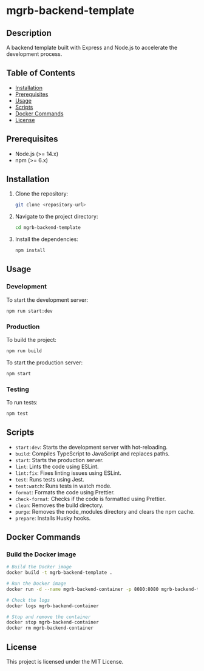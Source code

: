 # mgrb-backend-template

## Description

A backend template built with Express and Node.js to accelerate the development process.

## Table of Contents

- [Installation](#installation)
- [Prerequisites](#prerequisites)
- [Usage](#usage)
- [Scripts](#scripts)
- [Docker Commands](#docker-commands)
- [License](#license)

## Prerequisites

- Node.js (>= 14.x)
- npm (>= 6.x)

## Installation

1. Clone the repository:
    ```sh
    git clone <repository-url>
    ```
2. Navigate to the project directory:
    ```sh
    cd mgrb-backend-template
    ```
3. Install the dependencies:
    ```sh
    npm install
    ```

## Usage

### Development

To start the development server:

```sh
npm run start:dev
```

### Production

To build the project:

```sh
npm run build
```

To start the production server:

```sh
npm start
```

### Testing

To run tests:

```sh
npm test
```

## Scripts

- `start:dev`: Starts the development server with hot-reloading.
- `build`: Compiles TypeScript to JavaScript and replaces paths.
- `start`: Starts the production server.
- `lint`: Lints the code using ESLint.
- `lint:fix`: Fixes linting issues using ESLint.
- `test`: Runs tests using Jest.
- `test:watch`: Runs tests in watch mode.
- `format`: Formats the code using Prettier.
- `check-format`: Checks if the code is formatted using Prettier.
- `clean`: Removes the build directory.
- `purge`: Removes the node_modules directory and clears the npm cache.
- `prepare`: Installs Husky hooks.

## Docker Commands

### Build the Docker image

```sh
# Build the Docker image
docker build -t mgrb-backend-template .

# Run the Docker image
docker run -d --name mgrb-backend-container -p 8080:8080 mgrb-backend-template

# Check the logs
docker logs mgrb-backend-container

# Stop and remove the container
docker stop mgrb-backend-container
docker rm mgrb-backend-container
```

## License

This project is licensed under the MIT License.
